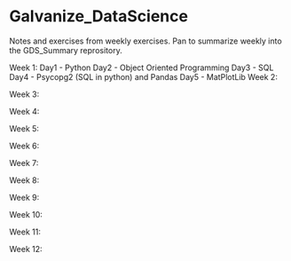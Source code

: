 # Galvanize_DataScience
Notes and exercises from weekly exercises. Pan to summarize weekly into the GDS_Summary reprository. 

Week 1:
  Day1 - Python
  Day2 - Object Oriented Programming
  Day3 - SQL
  Day4 - Psycopg2 (SQL in python) and Pandas
  Day5 - MatPlotLib
Week 2:

Week 3:

Week 4:

Week 5:

Week 6:

Week 7:

Week 8:

Week 9:

Week 10:

Week 11:

Week 12:

